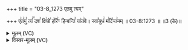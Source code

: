 +++
title = "03-8_1273 एतमु त्यम्"

+++
ए꣣त꣢मु꣣ त्यं꣢꣫ दश꣣ क्षि꣢पो꣣ ह꣡रि꣢ꣳ हिन्वन्ति꣣ या꣡त꣢वे। स्वा꣣युधं꣢ म꣣दि꣡न्त꣢मम् ॥ 03-8:1273 ॥ ॥3 (के)॥

<details><summary>मूलम् (VC)</summary>

ए꣣त꣢मु꣣ त्यं꣢꣫ दश꣣ क्षि꣢पो꣣ ह꣡रि꣢ꣳ हिन्वन्ति꣣ या꣡त꣢वे । स्वा꣣युधं꣢ म꣣दि꣡न्त꣢मम् ॥१२७३॥
</details>

<details><summary>विस्वर-मूलम् (VC)</summary>

एतमु त्यं दश क्षिपो हरिꣳ हिन्वन्ति यातवे । स्वायुधं मदिन्तमम् ॥१२७३॥
</details>
